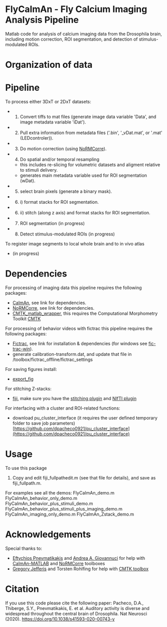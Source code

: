 # FlyCaImAn - Fly Calcium Imaging Analysis Pipeline

Matlab code for analysis of calcium imaging data from the Drosophila brain, including motion correction, ROI segmentation, and detection of stimulus-modulated ROIs.

# Organization of data

# Pipeline
To process either 3DxT or 2DxT datasets:
- 1) Convert tiffs to mat files (generate image data variable 'Data', and image metadata variable 'iDat').
- 2) Pull extra information from metadata files ('.bin', '_vDat.mat', or '.mat' (LEDcontroler)).
- 3) Do motion correction (using [NoRMCorre](https://github.com/flatironinstitute/NoRMCorre)).
- 4) Do spatial and/or temporal resampling
    - this includes re-slicing for volumetric datasets and aligment relative to stimuli delivery.
    - generates main metadata variable used for ROI segmentation (wDat).
- 5) select brain pixels (generate a binary mask).
- 6) i) format stacks for ROI segmentation.
- 6) ii) stitch (along z axis) and format stacks for ROI segmentation.
- 7) ROI segmentation (in progress)
- 8) Detect stimulus-modulated ROIs (in progress)

To register image segments to local whole brain and to in vivo atlas
- (in progress)

# Dependencies

For processing of imaging data this pipeline requires the following packages:
- [CaImAn](https://github.com/flatironinstitute/CaImAn-MATLAB), see link for dependencies.
- [NoRMCorre](https://github.com/flatironinstitute/NoRMCorre), see link for dependencies.
- [CMTK_matlab_wrapper](https://github.com/dpacheco0921/CMTK_matlab_wrapper), this requires the Computational Morphometry Toolkit [CMTK](https://www.nitrc.org/projects/cmtk)

For processing of behavior videos with fictrac this pipeline requires the following packages:
- [Fictrac](http://rjdmoore.net/fictrac/), see link for installation & dependencies (for windows see [fic-trac-win](https://github.com/murthylab/fic-trac-win)).
- generate calibration-transform.dat, and update that file in /toolbox/fictrac_offline/fictrac_settings

For saving figures install:
- [export_fig](https://github.com/altmany/export_fig)

For stitching Z-stacks:
- [fiji](https://imagej.net/Fiji/Downloads), make sure you have the [stitching plugin](https://imagej.net/Image_Stitching) and [NIfTI plugin](https://imagej.nih.gov/ij/plugins/nifti.html)

For interfacing with a cluster and ROI-related functions:
- download pu_cluster_interface (it requires the user defined temporary folder to save job parameters)[https://github.com/dpacheco0921/pu_cluster_interface](https://github.com/dpacheco0921/pu_cluster_interface)

# Usage

To use this package
1) Copy and edit fiji_fullpathedit.m (see that file for details), and save as fiji_fullpath.m.

For examples see all the demos:
FlyCaImAn_demo.m
FlyCaImAn_behavior_only_demo.m
FlyCaImAn_behavior_plus_stimuli_demo.m
FlyCaImAn_behavior_plus_stimuli_plus_imaging_demo.m
FlyCaImAn_imaging_only_demo.m
FlyCaImAn_Zstack_demo.m

# Acknowledgements

Special thanks to:
- [Eftychios Pnevmatikakis](https://github.com/epnev) and [Andrea A. Giovannuci](https://github.com/agiovann) for help with [CaImAn-MATLAB](https://github.com/flatironinstitute/CaImAn-MATLAB) and [NoRMCorre](https://github.com/flatironinstitute/NoRMCorre) toolboxes
- [Gregory Jefferis](https://github.com/jefferis) and Torsten Rohlfing for help with [CMTK toolbox](https://www.nitrc.org/projects/cmtk)

# Citation

If you use this code please cite the following paper:
Pacheco, D.A., Thiberge, S.Y., Pnevmatikakis, E. et al. Auditory activity is diverse and widespread throughout the central brain of Drosophila. Nat Neurosci (2020). https://doi.org/10.1038/s41593-020-00743-y
